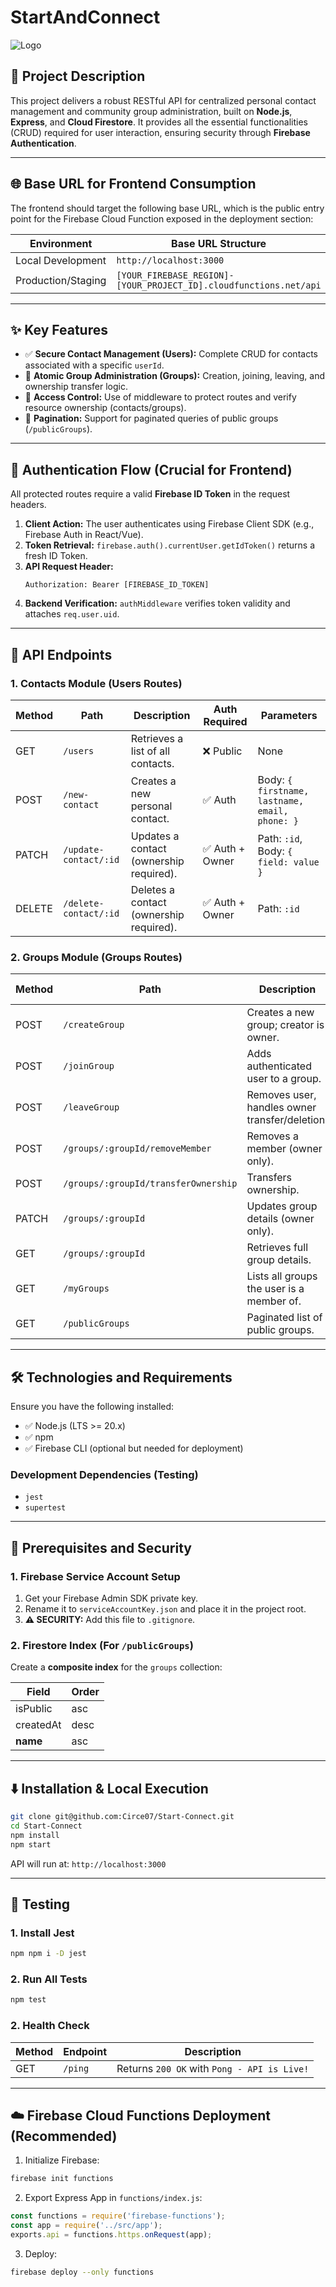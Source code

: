 # StartAndConnect
![Logo](LOGO)
## 📝 Project Description

This project delivers a robust RESTful API for centralized personal contact management and community group administration, built on **Node.js**, **Express**, and **Cloud Firestore**. It provides all the essential functionalities (CRUD) required for user interaction, ensuring security through **Firebase Authentication**.

---

## 🌐 Base URL for Frontend Consumption

The frontend should target the following base URL, which is the public entry point for the Firebase Cloud Function exposed in the deployment section:

| Environment | Base URL Structure | Example |
|-------------|--------------------|---------|
| Local Development | `http://localhost:3000` | `GET http://localhost:3000/ping` |
| Production/Staging | `[YOUR_FIREBASE_REGION]-[YOUR_PROJECT_ID].cloudfunctions.net/api` | `GET https://us-central1-myproject.cloudfunctions.net/api/publicGroups` |

---

## ✨ Key Features

- ✅ **Secure Contact Management (Users):** Complete CRUD for contacts associated with a specific `userId`.
- 👥 **Atomic Group Administration (Groups):** Creation, joining, leaving, and ownership transfer logic.
- 🔐 **Access Control:** Use of middleware to protect routes and verify resource ownership (contacts/groups).
- 📄 **Pagination:** Support for paginated queries of public groups (`/publicGroups`).

---

## 🔐 Authentication Flow (Crucial for Frontend)

All protected routes require a valid **Firebase ID Token** in the request headers.

1. **Client Action:** The user authenticates using Firebase Client SDK (e.g., Firebase Auth in React/Vue).
2. **Token Retrieval:** `firebase.auth().currentUser.getIdToken()` returns a fresh ID Token.
3. **API Request Header:**
   ```http
   Authorization: Bearer [FIREBASE_ID_TOKEN]
   ```
4. **Backend Verification:** `authMiddleware` verifies token validity and attaches `req.user.uid`.

---

## 🔺 API Endpoints

### 1. Contacts Module (Users Routes)

| Method | Path | Description | Auth Required | Parameters |
|--------|------|-------------|--------------|------------|
| GET | `/users` | Retrieves a list of all contacts. | ❌ Public | None |
| POST | `/new-contact` | Creates a new personal contact. | ✅ Auth | Body: `{ firstname, lastname, email, phone: }` |
| PATCH | `/update-contact/:id` | Updates a contact (ownership required). | ✅ Auth + Owner | Path: `:id`, Body: `{ field: value }` |
| DELETE | `/delete-contact/:id` | Deletes a contact (ownership required). | ✅ Auth + Owner | Path: `:id` |

### 2. Groups Module (Groups Routes)

| Method | Path | Description | Auth Required | Parameters |
|--------|------|-------------|--------------|------------|
| POST | `/createGroup` | Creates a new group; creator is owner. | ✅ Auth | Body: `{ name, description, isPublic, city  }` |
| POST | `/joinGroup` | Adds authenticated user to a group. | ✅ Auth | Body: `{ groupId: string }` |
| POST | `/leaveGroup` | Removes user, handles owner transfer/deletion. | ✅ Auth | Body: `{ groupId, [newOwnerId] }` |
| POST | `/groups/:groupId/removeMember` | Removes a member (owner only). | ✅ Auth + Owner | Path: `:groupId`, Body: `{ memberId }` |
| POST | `/groups/:groupId/transferOwnership` | Transfers ownership. | ✅ Auth + Owner | Path: `:groupId`, Body: `{ newOwnerId }` |
| PATCH | `/groups/:groupId` | Updates group details (owner only). | ✅ Auth + Owner | Path: `:groupId` |
| GET | `/groups/:groupId` | Retrieves full group details. | ✅ Auth + Member | Path: `:groupId` |
| GET | `/myGroups` | Lists all groups the user is a member of. | ✅ Auth | None |
| GET | `/publicGroups` | Paginated list of public groups. | ❌ Public | Query: `?limit=X&startAfterId=Y` |

---

## 🛠️ Technologies and Requirements

Ensure you have the following installed:

- ✅ Node.js (LTS >= 20.x)
- ✅ npm
- ✅ Firebase CLI (optional but needed for deployment)

### Development Dependencies (Testing)
- `jest`
- `supertest`

---

## 🔐 Prerequisites and Security

### 1. Firebase Service Account Setup

1. Get your Firebase Admin SDK private key.
2. Rename it to `serviceAccountKey.json` and place it in the project root.
3. **⚠️ SECURITY:** Add this file to `.gitignore`.

### 2. Firestore Index (For `/publicGroups`)

Create a **composite index** for the `groups` collection:

| Field | Order |
|-------|--------|
| isPublic | asc |
| createdAt | desc |
| __name__ | asc |

---

## ⬇️ Installation & Local Execution

```bash
git clone git@github.com:Circe07/Start-Connect.git
cd Start-Connect
npm install
npm start
```

API will run at: `http://localhost:3000`

---

## 🧪 Testing
### 1. Install Jest
```bash
npm npm i -D jest
```
### 2. Run All Tests
```bash
npm test
```

### 2. Health Check
| Method | Endpoint | Description |
|--------|----------|-------------|
| GET | `/ping` | Returns `200 OK` with `Pong - API is Live!` |

---

## ☁️ Firebase Cloud Functions Deployment (Recommended)

1. Initialize Firebase:
```bash
firebase init functions
```

2. Export Express App in `functions/index.js`:
```js
const functions = require('firebase-functions');
const app = require('../src/app');
exports.api = functions.https.onRequest(app);
```

3. Deploy:
```bash
firebase deploy --only functions
```
